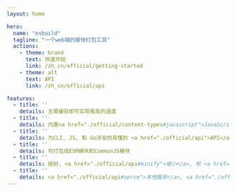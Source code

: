 ```yaml
---
layout: home

hero:
  name: "esbuild"
  tagline: "一个web端的极快打包工具"
  actions:
    - theme: brand
      text: 快速开始
      link: /zh_cn/official/getting-started
    - theme: alt
      text: API
      link: /zh_cn/official/api

features:
  - title: ''
    details: 无需缓存即可实现极高的速度
  - title: ''
    details: 内置<a href="./official/content-types#javascript">JavaScript</a>, <a href="./official/content-types#css">CSS</a>, <a href="./official/content-types#typescript">TypeScript</a> 和 <a href="./official/content-types#jsx">JSX</a>
  - title: ''
    details: 为CLI, JS, 和 Go涉及的易懂的 <a href="./official/api">API</a>
  - title: ''
    details: 可打包成ESM模块和CommonJS模块
  - title: ''
    details: 摇树, <a href="./official/api#minify">缩小</a>, 和 <a href="./official/api#sourcemap">源码映射</a>
  - title: ''
    details: <a href="./official/api#serve">本地服务</a>, <a href="./official/api#watch">监听模式</a>, 和 <a href="./official/plugins">插件</a>
---
```


<script setup>
import HomeContent from '../components/HomeContent.vue'
</script>

<HomeContent lang="zh_cn" />

